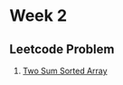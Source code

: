 # Week 2

## Leetcode Problem

1. [Two Sum Sorted Array](https://leetcode.com/problems/two-sum-ii-input-array-is-sorted/)